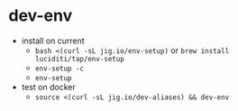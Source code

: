 
# dev-env
- install on current
  - `bash <(curl -sL jig.io/env-setup)` or `brew install luciditi/tap/env-setup`
  - `env-setup -c`
  - `env-setup`
- test on docker
  - `source <(curl -sL jig.io/dev-aliases) && dev-env`  
